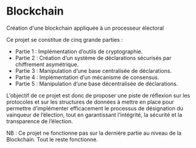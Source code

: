 # Blockchain
Création d'une blockchain appliquée à un processeur électoral

Ce projet se constitue de cinq grande parties :

- Partie 1 : Implémentation d’outils de cryptographie.
- Partie 2 : Création d’un système de déclarations sécurisés par chiffrement asymétrique.
- Partie 3 : Manipulation d’une base centralisée de déclarations.
- Partie 4 : Implémentation d’un mécanisme de consensus.
- Partie 5 : Manipulation d’une base décentralisée de déclarations.


L’objectif de ce projet est donc de proposer une piste de réflexion sur les protocoles et sur les structures de données à mettre en place pour permettre d’implémenter efficacement le processus de désignation du vainqueur de l’élection, tout en garantissant l’intégrité, la sécurité et la transparence de l’élection.

NB : Ce projet ne fonctionne pas sur la dernière partie au niveau de la Blockchain. Tout le reste fonctionne.
